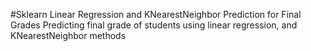 #Sklearn Linear Regression and KNearestNeighbor Prediction for Final Grades
Predicting final grade of students using linear regression, and KNearestNeighbor methods
